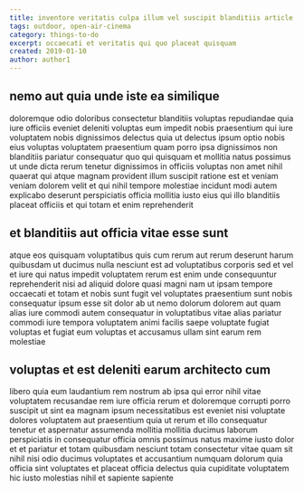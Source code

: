 ```yaml
---
title: inventore veritatis culpa illum vel suscipit blanditiis article 2247
tags: outdoor, open-air-cinema
category: things-to-do
excerpt: occaecati et veritatis qui quo placeat quisquam
created: 2019-01-10
author: author1
---
```


## nemo aut quia unde iste ea similique

doloremque odio doloribus consectetur blanditiis voluptas repudiandae quia iure officiis eveniet deleniti voluptas eum impedit nobis praesentium qui iure voluptatem nobis dignissimos delectus quia ut delectus ipsum optio nobis eius voluptas voluptatem praesentium quam porro ipsa dignissimos non blanditiis pariatur consequatur quo qui quisquam et mollitia natus possimus ut unde dicta rerum tenetur dignissimos in officiis voluptas non amet nihil quaerat qui atque magnam provident illum suscipit ratione est et veniam veniam dolorem velit et qui nihil tempore molestiae incidunt modi autem explicabo deserunt perspiciatis officia mollitia iusto eius qui illo blanditiis placeat officiis et qui totam et enim reprehenderit

## et blanditiis aut officia vitae esse sunt

atque eos quisquam voluptatibus quis cum rerum aut rerum deserunt harum quibusdam ut ducimus nulla nesciunt est ad voluptatibus corporis sed et vel et iure qui natus impedit voluptatem rerum est enim unde consequuntur reprehenderit nisi ad aliquid dolore quasi magni nam ut ipsam tempore occaecati et totam et nobis sunt fugit vel voluptates praesentium sunt nobis consequatur ipsum esse sit dolor ab ut nemo dolorum dolorem aut quam alias iure commodi autem consequatur in voluptatibus vitae alias pariatur commodi iure tempora voluptatem animi facilis saepe voluptate fugiat voluptas et fugiat eum voluptas et accusamus ullam sint earum rem molestiae

## voluptas et est deleniti earum architecto cum

libero quia eum laudantium rem nostrum ab ipsa qui error nihil vitae voluptatem recusandae rem iure officia rerum et doloremque corrupti porro suscipit ut sint ea magnam ipsum necessitatibus est eveniet nisi voluptate dolores voluptatem aut praesentium quia ut rerum et illo consequatur tenetur et aspernatur assumenda mollitia mollitia ducimus laborum perspiciatis in consequatur officia omnis possimus natus maxime iusto dolor et et pariatur et totam quibusdam nesciunt totam consectetur vitae quam sit nihil nisi odio ducimus voluptates et accusantium numquam dolorum quia officia sint voluptates et placeat officia delectus quia cupiditate voluptatem hic iusto molestias nihil et sapiente sapiente
